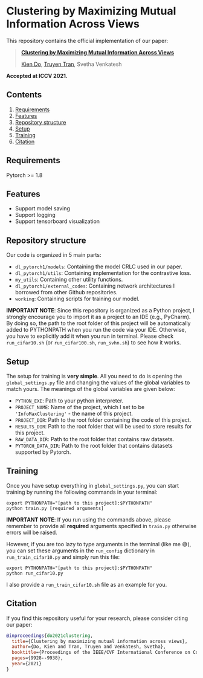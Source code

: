 # Clustering by Maximizing Mutual Information Across Views


This repository contains the official implementation of our paper:
> [**Clustering by Maximizing Mutual Information Across Views**](https://arxiv.org/abs/2107.11635)
>
> [Kien Do](https://twitter.com/kien_do_92), [Truyen Tran](https://twitter.com/truyenoz), Svetha Venkatesh

__Accepted at ICCV 2021.__


## Contents
1. [Requirements](#requirements)
1. [Features](#features)
0. [Repository structure](#repository-structure)
0. [Setup](#setup)
0. [Training](#training)
0. [Citation](#citation)

## Requirements
Pytorch >= 1.8

## Features
- Support model saving
- Support logging
- Support tensorboard visualization

## Repository structure
Our code is organized in 5 main parts:
- `dl_pytorch1/models`: Containing the model CRLC used in our paper.
- `dl_pytorch1/utils`: Containing implementation for the contrastive loss.
- `my_utils`: Containing other utility functions.
- `dl_pytorch1/external_codes`: Containing network architectures I borrowed from other Github repositories.
- `working`: Containing scripts for training our model.

**IMPORTANT NOTE**: Since this repository is organized as a Python project, I strongly encourage you to import it as a project to an IDE (e.g., PyCharm). By doing so, the path to the root folder of this project will be automatically added to PYTHONPATH when you run the code via your IDE. Otherwise, you have to explicitly add it when you run in terminal. Please check `run_cifar10.sh` (or `run_cifar100.sh`, `run_svhn.sh`) to see how it works.

## Setup
The setup for training is **very simple**. All you need to do is opening the `global_settings.py` file and changing the values of the global variables to match yours. The meanings of the global variables are given below:
* `PYTHON_EXE`: Path to your python interpreter.
* `PROJECT_NAME`: Name of the project, which I set to be `'InfoMaxClustering'` - the name of this project.
* `PROJECT_DIR`: Path to the root folder containing the code of this project.
* `RESULTS_DIR`: Path to the root folder that will be used to store results for this project.  
* `RAW_DATA_DIR`: Path to the root folder that contains raw datasets.
* `PYTORCH_DATA_DIR`: Path to the root folder that contains datasets supported by Pytorch.

## Training
Once you have setup everything in `global_settings.py`, you can start training by running the following commands in your terminal:
```shell
export PYTHONPATH="[path to this project]:$PYTHONPATH"
python train.py [required arguments]
```
**IMPORTANT NOTE**: If you run using the commands above, please remember to provide all **required** arguments specified in `train.py` otherwise errors will be raised.

However, if you are too lazy to type arguments in the terminal (like me :sweat_smile:), you can set these arguments in the `run_config` dictionary in `run_train_cifar10.py` and simply run this file:
```shell
export PYTHONPATH="[path to this project]:$PYTHONPATH"
python run_cifar10.py
```

I also provide a `run_train_cifar10.sh` file as an example for you.

## Citation
If you find this repository useful for your research, please consider citing our paper:

```bibtex
@inproceedings{do2021clustering,
  title={Clustering by maximizing mutual information across views},
  author={Do, Kien and Tran, Truyen and Venkatesh, Svetha},
  booktitle={Proceedings of the IEEE/CVF International Conference on Computer Vision},
  pages={9928--9938},
  year={2021}
}
```
